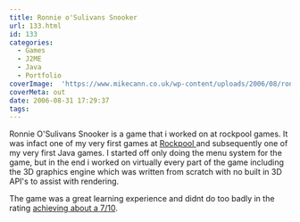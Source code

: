```yaml
---
title: Ronnie o'Sulivans Snooker
url: 133.html
id: 133
categories:
  - Games
  - J2ME
  - Java
  - Portfolio
coverImage:  'https://www.mikecann.co.uk/wp-content/uploads/2006/08/ronnie.png'
coverMeta: out
date: 2006-08-31 17:29:37
tags:
---
```


Ronnie O'Sulivans Snooker is a game that i worked on at rockpool games. It was infact one of my very first games at [Rockpool ](https://www.rockpoolgames.co.uk)and subsequently one of my very first Java games. I started off only doing the menu system for the game, but in the end i worked on virtually every part of the game including the 3D graphics engine which was written from scratch with no built in 3D API's to assist with rendering.

<!-- more -->

The game was a great learning experience and didnt do too badly in the rating [achieving about a 7/10](https://www.gamemobile.co.uk/ronnieosullivanssnooker.htm).
